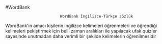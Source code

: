 #WordBank

                            WordBank İngilizce-Türkçe sözlük

  WordBank'in amacı kişilerin ingilizce kelimeleri öğrenmeleri ve öğrendiği kelimeleri pekiştirmek
için belli zaman aralıkları ile yapılacak ufak quizler sayesinde unutmadan daha verimli bir şekilde 
kelimelerin öğrenilmesidir
